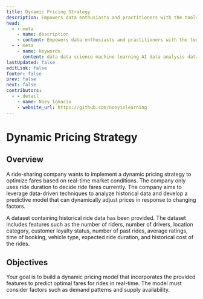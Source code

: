 ```yaml
---
title: Dynamic Pricing Strategy
description: Empowers data enthusiasts and practitioners with the tools and knowledge to unlock the potential of data.
head:
  - - meta
    - name: description
    - content: Empowers data enthusiasts and practitioners with the tools and knowledge to unlock the potential of data.
  - - meta
    - name: keywords
      content: data data science machine learning AI data analysis data-driven data enthusiasts data practitioners
lastUpdated: false
editLink: false
footer: false
prev: false
next: false
contributors:
  - - detail
    - name: Noey Ignacio
    - website_url: https://github.com/noeyislearning
---
```


# Dynamic Pricing Strategy

<DownloadBadge githubURL=""></DownloadBadge>

## Overview

A ride-sharing company wants to implement a dynamic pricing strategy to optimize fares based on real-time market conditions. The company only uses ride duration to decide ride fares currently. The company aims to leverage data-driven techniques to analyze historical data and develop a predictive model that can dynamically adjust prices in response to changing factors.

A dataset containing historical ride data has been provided. The dataset includes features such as the number of riders, number of drivers, location category, customer loyalty status, number of past rides, average ratings, time of booking, vehicle type, expected ride duration, and historical cost of the rides.

## Objectives

Your goal is to build a dynamic pricing model that incorporates the provided features to predict optimal fares for rides in real-time. The model must consider factors such as demand patterns and supply availability.
